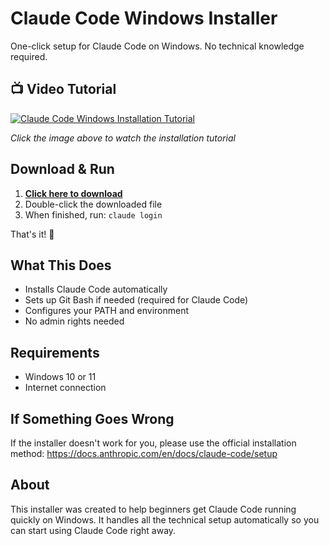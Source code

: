 # Claude Code Windows Installer

One-click setup for Claude Code on Windows. No technical knowledge required.

## 📺 Video Tutorial

[![Claude Code Windows Installation Tutorial](https://img.youtube.com/vi/9wzDqiK0A7k/maxresdefault.jpg)](https://youtu.be/9wzDqiK0A7k)

*Click the image above to watch the installation tutorial*

## Download & Run

1. **[Click here to download](https://github.com/lbacaj/windows-claude-installer/releases/download/v1.0.0/setup-claude-code.cmd)**
2. Double-click the downloaded file
3. When finished, run: `claude login`

That's it! 🎉

## What This Does

- Installs Claude Code automatically
- Sets up Git Bash if needed (required for Claude Code)
- Configures your PATH and environment
- No admin rights needed

## Requirements

- Windows 10 or 11
- Internet connection

## If Something Goes Wrong

If the installer doesn't work for you, please use the official installation method:
https://docs.anthropic.com/en/docs/claude-code/setup

## About

This installer was created to help beginners get Claude Code running quickly on Windows. It handles all the technical setup automatically so you can start using Claude Code right away.